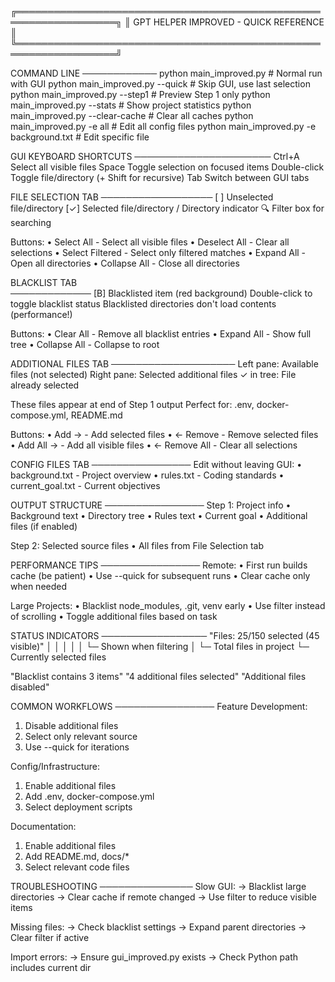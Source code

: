 ╔══════════════════════════════════════════════════════════════════╗
║                  GPT HELPER IMPROVED - QUICK REFERENCE            ║
╚══════════════════════════════════════════════════════════════════╝

COMMAND LINE
────────────
python main_improved.py          # Normal run with GUI
python main_improved.py --quick  # Skip GUI, use last selection  
python main_improved.py --step1  # Preview Step 1 only
python main_improved.py --stats  # Show project statistics
python main_improved.py --clear-cache  # Clear all caches
python main_improved.py -e all   # Edit all config files
python main_improved.py -e background.txt  # Edit specific file

GUI KEYBOARD SHORTCUTS
──────────────────────
Ctrl+A         Select all visible files
Space          Toggle selection on focused items
Double-click   Toggle file/directory (+ Shift for recursive)
Tab            Switch between GUI tabs

FILE SELECTION TAB
──────────────────
[ ]  Unselected file/directory
[✓]  Selected file/directory
/    Directory indicator
🔍   Filter box for searching

Buttons:
• Select All      - Select all visible files
• Deselect All    - Clear all selections
• Select Filtered - Select only filtered matches
• Expand All      - Open all directories
• Collapse All    - Close all directories

BLACKLIST TAB  
─────────────
[B]  Blacklisted item (red background)
Double-click to toggle blacklist status
Blacklisted directories don't load contents (performance!)

Buttons:
• Clear All    - Remove all blacklist entries
• Expand All   - Show full tree
• Collapse All - Collapse to root

ADDITIONAL FILES TAB
────────────────────
Left pane:  Available files (not selected)
Right pane: Selected additional files
✓ in tree:  File already selected

These files appear at end of Step 1 output
Perfect for: .env, docker-compose.yml, README.md

Buttons:
• Add →        - Add selected files
• ← Remove     - Remove selected files  
• Add All →    - Add all visible files
• ← Remove All - Clear all selections

CONFIG FILES TAB
────────────────
Edit without leaving GUI:
• background.txt   - Project overview
• rules.txt        - Coding standards
• current_goal.txt - Current objectives

OUTPUT STRUCTURE
────────────────
Step 1: Project info
  • Background text
  • Directory tree
  • Rules text
  • Current goal
  • Additional files (if enabled)

Step 2: Selected source files
  • All files from File Selection tab

PERFORMANCE TIPS
────────────────
Remote:
• First run builds cache (be patient)
• Use --quick for subsequent runs
• Clear cache only when needed

Large Projects:
• Blacklist node_modules, .git, venv early
• Use filter instead of scrolling
• Toggle additional files based on task

STATUS INDICATORS
─────────────────
"Files: 25/150 selected (45 visible)"
  │      │              │
  │      │              └─ Shown when filtering
  │      └─ Total files in project
  └─ Currently selected files

"Blacklist contains 3 items"
"4 additional files selected"
"Additional files disabled"

COMMON WORKFLOWS
────────────────
Feature Development:
1. Disable additional files
2. Select only relevant source
3. Use --quick for iterations

Config/Infrastructure:
1. Enable additional files
2. Add .env, docker-compose.yml
3. Select deployment scripts

Documentation:
1. Enable additional files  
2. Add README.md, docs/*
3. Select relevant code files

TROUBLESHOOTING
───────────────
Slow GUI:
→ Blacklist large directories
→ Clear cache if remote changed
→ Use filter to reduce visible items

Missing files:
→ Check blacklist settings
→ Expand parent directories
→ Clear filter if active

Import errors:
→ Ensure gui_improved.py exists
→ Check Python path includes current dir